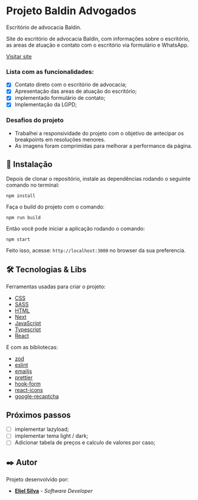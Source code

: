 # Projeto Baldin Advogados

Escritório de advocacia Baldin.

Site do escritório de advocacia Baldin, com informações sobre o escritório, as areas de atuação e contato com o escritório via formulário e WhatsApp.

[Visitar site](https://baldin-advogados.vercel.app/)

### Lista com as funcionalidades:

- [x] Contato direto com o escritório de advocacia;
- [x] Apresentação das areas de atuação do escritório;
- [x] implementado formulário de contato;
- [x] Implementação da LGPD;

### Desafios do projeto

- Trabalhei a responsividade do projeto com o objetivo de antecipar os breakpoints em resoluções menores.
- As imagens foram comprimidas para melhorar a performance da página.

## 🔧 Instalação

Depois de clonar o repositório, instale as dependências rodando o seguinte comando no terminal:

```
npm install
```

Faça o build do projeto com o comando:

```
npm run build
```

Então você pode iniciar a aplicação rodando o comando:

```
npm start
```

Feito isso, acesse: `http://localhost:3000` no browser da sua preferencia.

## 🛠️ Tecnologias & Libs

Ferramentas usadas para criar o projeto:

- [CSS](https://developer.mozilla.org/pt-BR/docs/Web/CSS)
- [SASS](https://sass-lang.com/)
- [HTML](https://developer.mozilla.org/pt-BR/docs/Web/HTML)
- [Next](https://nextjs.org/)
- [JavaScript](https://developer.mozilla.org/pt-BR/docs/Web/JavaScript)
- [Typescript](https://www.typescriptlang.org/)
- [React](https://reactjs.org/)

E com as bibliotecas:

- [zod](https://zod.dev/)
- [eslint](https://eslint.org/)
- [emailjs](https://www.emailjs.com/)
- [prettier](https://prettier.io/)
- [hook-form](https://www.react-hook-form.com/)
- [react-icons](https://react-icons.github.io/react-icons/)
- [google-recaptcha](https://www.google.com/recaptcha/about/)


## Próximos passos

- [ ] implementar lazyload;
- [ ] implementar tema light / dark;
- [ ] Adicionar tabela de preços e calculo de valores por caso;

## ✒️ Autor

Projeto desenvolvido por:

- **[Eliel Silva](https://github.com/Eliel-Silva-dev)** - _Software Developer_
